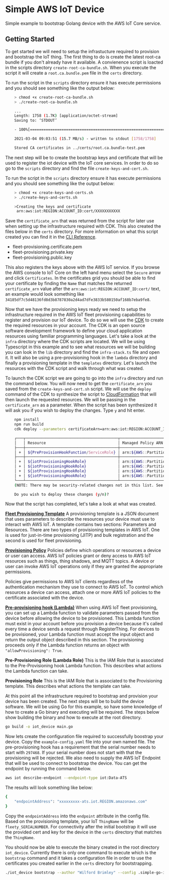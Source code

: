 # Simple AWS IoT Device

Simple example to bootstrap Golang device with the AWS IoT Core service.  

## Getting Started

To get started we will need to setup the infrastucture required to provision and bootstrap the IoT thing.
The first thing to do is create the latest root-ca bundle if you don't already have it available. A convienence script is loacted in the scripts directory `create-root-ca-bundle.sh`. When you execute the script it will create a `root.ca.bundle.pem` file in the `certs` directory. 

To run the script in the `scripts` directory ensure it has execute permissions and you should see something like the output below:

``` bash
    > chmod +x create-root-ca-bundle.sh
    > ./create-root-ca-bundle.sh

    ...
    Length: 1758 (1.7K) [application/octet-stream]
    Saving to: ‘STDOUT’

    - 100%[======================================================================>] 1.72K --.-KB/s in 0s      

    2021-03-04 09:03:51 (15.7 MB/s) - written to stdout [1758/1758]

    Stored CA certificates in ../certs/root.ca.bundle-test.pem
```

The next step will be to create the bootstrap keys and certificate that will be used to register the iot device with the IoT core services.
In order to do so go to the `scripts` directory and find the file `create-keys-and-cert.sh`. 

To run the script in the `scripts` directory ensure it has execute permissions and you should see something like the output below:

``` bash
    > chmod +x create-keys-and-certs.sh
    > ./create-keys-and-certs.sh

    >Creating the keys and certificate
     arn:aws:iot:REGION:ACCOUNT_ID:cert/XXXXXXXXXXX
```

Save the `certificate_arn` that was returned from the script for later use when setting up the infrastructure required with CDK. This also created the files below in the `certs` directory. For more information on what this script created you can find it in the [CLI Reference](https://docs.aws.amazon.com/cli/latest/reference/iot/create-keys-and-certificate.html).

* fleet-provisioning.certificate.pem
* fleet-provisioning.private.key
* fleet-provisioning.public.key

This also registers the keys above with the AWS IoT service. If you browse the AWS console to IoT Core on the left hand menu select the `Secure` arrow and click `Certificates`. In the certificates grid you should be able to find your certificate by finding the `Name` that matches the returned `certificate_arn` value after the `arn:aws:iot:REGION:ACCOUNT_ID:cert/` text, an example would look something like `34185df7c5d48136fd8d3b8787830a2d4ad7dfe3833b580150af168b7eba9fe8`.

Now that we have the provisioning keys ready we need to setup the infrastructure required in the AWS IoT fleet provisioning capabilities to register and provision our IoT device. To do so we will use the [CDK](https://aws.amazon.com/cdk/) to create the required resources in your account. The CDK is an open source software development framework to define your cloud application resources using familiar programming languages. Let's take a look at the `infra` directory where the CDK scripts are located. We will be using Typescript in this example and to see what resources we will be building you can look in the `lib` directory and find the `infra-stack.ts` file and open it. It will also be using a pre-provisioning hook in the `lambda` directory and finally a provisioning template in the `templates` directory. Let's launch the resources with the CDK script and walk through what was created.

To launch the CDK script we are going to go into the `infra` directory and run the command below. You will now need to get the `certificate_arn` you saved from the `create-keys-and-cert.sh` script. We will use the `deploy` command of the CDK to synthesize the script to [CloudFormation](https://aws.amazon.com/cloudformation/) that will then launch the requested resources. We will be passing in the `certificate_arn` as a parameter. When the script has been synthesized it will ask you if you wish to deploy the changes. Type `y` and hit enter.

``` bash
    npm install
    npm run build
    cdk deploy --parameters certificateArn=arn:aws:iot:REGION:ACCOUNT_ID:cert/XXX

    ┌───┬─────────────────────────────────────────┬────────────────────────────────────────────────────────────────────────────────┐
    │   │ Resource                                │ Managed Policy ARN                                                             │
    ├───┼─────────────────────────────────────────┼────────────────────────────────────────────────────────────────────────────────┤
    │ + │ ${PreProvisionHookFunction/ServiceRole} │ arn:${AWS::Partition}:iam::aws:policy/service-role/AWSLambdaBasicExecutionRole │
    ├───┼─────────────────────────────────────────┼────────────────────────────────────────────────────────────────────────────────┤
    │ + │ ${iotProvisioningHookRole}              │ arn:${AWS::Partition}:iam::aws:policy/service-role/AWSIoTThingsRegistration    │
    │ + │ ${iotProvisioningHookRole}              │ arn:${AWS::Partition}:iam::aws:policy/service-role/AWSIoTLogging               │
    │ + │ ${iotProvisioningHookRole}              │ arn:${AWS::Partition}:iam::aws:policy/AmazonS3ReadOnlyAccess                   │
    │ + │ ${iotProvisioningHookRole}              │ arn:${AWS::Partition}:iam::aws:policy/service-role/AWSIoTRuleActions           │
    └───┴─────────────────────────────────────────┴────────────────────────────────────────────────────────────────────────────────┘
    (NOTE: There may be security-related changes not in this list. See https://github.com/aws/aws-cdk/issues/1299)

    Do you wish to deploy these changes (y/n)?
``` 

Now that the script has completed, let's take a look at what was created.

**[Fleet Provisioning Template](https://docs.aws.amazon.com/iot/latest/developerguide/provision-template.html)**
A provisioning template is a JSON document that uses parameters to describe the resources your device must use to interact with AWS IoT. A template contains two sections: Parameters and Resources. There are two types of provisioning templates in AWS IoT. One is used for just-in-time provisioning (JITP) and bulk registration and the second is used for fleet provisioning. 

**[Provisioning Policy](https://docs.aws.amazon.com/iot/latest/developerguide/iot-policies.html)**
Policies define which operations or resources a device or user can access. AWS IoT policies grant or deny access to AWS IoT resources such as things, thing shadows, and MQTT topics. A device or user can invoke AWS IoT operations only if they are granted the appropriate permissions.

Policies give permissions to AWS IoT clients regardless of the authentication mechanism they use to connect to AWS IoT. To control which resources a device can access, attach one or more AWS IoT policies to the certificate associated with the device.

**[Pre-provisioning hook (Lambda)](https://docs.aws.amazon.com/iot/latest/developerguide/pre-provisioning-hook.html)**
When using AWS IoT fleet provisioning, you can set up a Lambda function to validate parameters passed from the device before allowing the device to be provisioned. This Lambda function must exist in your account before you provision a device because it's called every time a device sends a request through RegisterThing. For devices to be provisioned, your Lambda function must accept the input object and return the output object described in this section. The provisioning proceeds only if the Lambda function returns an object with `"allowProvisioning": True`.

**Pre-Provisioning Role (Lambda Role)**
This is the IAM Role that is associated to the Pre-Provisioning hook Lambda function. This describes what actions the Lambda function can take.

**Provisioning Role**
This is the IAM Role that is associated to the Provisioning template. This describes what actions the template can take.

At this point all the infrastructure required to bootstrap and provision your device has been created. The next steps will be to build the device software. We will be using Go for this example, so have some knowledge of how to create a Go binary and executing will be required. The steps below show building the binary and how to execute at the root directory.

``` bash
go build -o iot_device main.go
```

Now lets create the configuration file required to successfully boostrap your device. Copy the `example-config.yaml` file into your own named file. The pre-provisioning hook has a requirement that the serial number needs to start with `297468`. If your serial number does not start with that the provisioning will be rejected. We also need to supply the AWS IoT Endpoint that will be used to connect to bootstrap the device. You can get the endpoint by running the command below.

``` bash
aws iot describe-endpoint --endpoint-type iot:Data-ATS
```

The results will look something like below:

``` bash
{
    "endpointAddress": "xxxxxxxxx-ats.iot.REGION.amazonaws.com"
}
```

Copy the `endpointAddress` into the `endpoint` attribute in the config file. Based on the provisioning template, your IoT `ThingName` will be `fleety_SERIALNUMBER`. For connectivity after the initial bootstrap it will use the provided cert and key for the device in the `certs` directory that matches the `ThingName`.

You should now be able to execute the binary created in the root directory `iot_device`. Currently there is only one command to execute which is the `bootstrap` command and it takes a configuration file in order to use the certificates you created earlier in the `certs` directory for bootstrapping.

``` bash
./iot_device bootstrap --author "Wilford Brimley" --config .simple-go-iot-device.yaml
```
